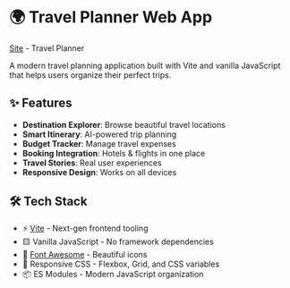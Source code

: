 # 🌍 Travel Planner Web App

[Site](https://travel-planner-wdd330.netlify.app/) - Travel Planner

A modern travel planning application built with Vite and vanilla JavaScript that helps users organize their perfect trips.

## ✨ Features

- **Destination Explorer**: Browse beautiful travel locations
- **Smart Itinerary**: AI-powered trip planning
- **Budget Tracker**: Manage travel expenses
- **Booking Integration**: Hotels & flights in one place
- **Travel Stories**: Real user experiences
- **Responsive Design**: Works on all devices

## 🛠️ Tech Stack

- ⚡ [Vite](https://vitejs.dev/) - Next-gen frontend tooling
- 🟨 Vanilla JavaScript - No framework dependencies
- 🎨 [Font Awesome](https://fontawesome.com) - Beautiful icons
- 📱 Responsive CSS - Flexbox, Grid, and CSS variables
- 📦 ES Modules - Modern JavaScript organization

